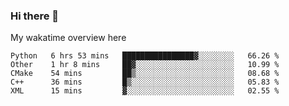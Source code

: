 ### Hi there 👋

<!--
**Jassy930/Jassy930** is a ✨ _special_ ✨ repository because its `README.md` (this file) appears on your GitHub profile.

Here are some ideas to get you started:

- 🔭 I’m currently working on ...
- 🌱 I’m currently learning ...
- 👯 I’m looking to collaborate on ...
- 🤔 I’m looking for help with ...
- 💬 Ask me about ...
- 📫 How to reach me: ...
- 😄 Pronouns: ...
- ⚡ Fun fact: ...
-->

My wakatime overview here
<!--START_SECTION:waka-->
```text
Python   6 hrs 53 mins   ████████████████▓░░░░░░░░   66.26 % 
Other    1 hr 8 mins     ██▓░░░░░░░░░░░░░░░░░░░░░░   10.99 % 
CMake    54 mins         ██▒░░░░░░░░░░░░░░░░░░░░░░   08.68 % 
C++      36 mins         █▒░░░░░░░░░░░░░░░░░░░░░░░   05.83 % 
XML      15 mins         ▓░░░░░░░░░░░░░░░░░░░░░░░░   02.55 % 
```
<!--END_SECTION:waka-->
